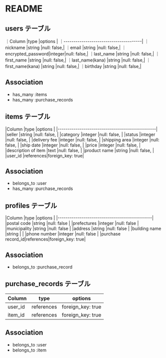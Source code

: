 # README

## users テーブル
｜Column            |type   |options     |
｜---------------------------------------|
｜nickname          |string |null: false,|
｜email             |string |null: false,|
｜encrypted_password|integer|null: false,|
｜last_name         |string |null: false,|
｜first_name        |string |null: false,|
｜last_name(kana)   |string |null: false,|
｜first_name(kana)  |string |null: false,|
｜birthday          |string |null: false,|

## Association
- has_many :items
- has_many :purchase_records

## items テーブル
|Column              |type      |options          |
|-------------------------------------------------|
|seller              |string    |null: false,     |
|category            |integer   |null: false,     |
|status              |integer   |null: false,     |
|delivery fee        |integer   |null: false,     |
|shipping area       |integer   |null: false,     |
|ship date           |integer   |null: false,     |
|price               |integer   |null: false,     |
|description of item |text      |null: false,     |
|product name        |string    |null: false,     |
|user_id             |references|foreign_key: true|

## Association
- belongs_to :user
- has_many :purchase_records

## profiles テーブル
|Column            |type      |options          |
|-----------------------------------------------|
|postal code       |string    |null: false      |
|prefectures       |integer   |null: false      |
|municipality      |string    |null: false      |
|address           |string    |null: false      |
|building name     |string    |                 |
|phone number      |integer   |null: false      |
|purchase record_id|references|foreign_key: true|

## Association
- belongs_to :purchase_record

## purchase_records テーブル
|Column |type      |options          |
|-------|----------|-----------------|
|user_id|references|foreign_key: true|
|item_id|references|foreign_key: true|

## Association
- belongs_to :user
- belongs_to :item
